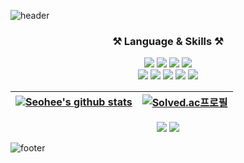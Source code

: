 <!--### Hi there 👋-->

<!--
**seohee-P/seohee-P** is a ✨ _special_ ✨ repository because its `README.md` (this file) appears on your GitHub profile.

Here are some ideas to get you started:

- 🔭 I’m currently working on ...
- 🌱 I’m currently learning ...
- 👯 I’m looking to collaborate on ...
- 🤔 I’m looking for help with ...
- 💬 Ask me about ...
- 📫 How to reach me: ...
- 😄 Pronouns: ...
- ⚡ Fun fact: ...
-->



![header](https://capsule-render.vercel.app/api?type=waving&color=0:30cfd0,100:330867&height=200&text=Welcome%20SeoHee's%20GitHub&fontColor=FFFFFF&fontSize=45&fontAlignY=40)

 <!--
  <h3>👋 Hi! I'm SeoHee 👋</h3>
  My major is <b>Computer Engineering</b>. I'm studying <b>web backend</b>.
 -->
 <h3 align=center>⚒️ Language & Skills ⚒️</h3>
 <p align=center><img src="https://img.shields.io/badge/Python-3776AB?style=flat-square&logo=Python&logoColor=white"/> <img src ="https://img.shields.io/badge/Java-007396.svg?&style=flat-square&logo=OpenJDK&logoColor=white"/> <img src="https://img.shields.io/badge/Django-092E20?style=flat-square&logo=Django"> <img src="https://img.shields.io/badge/Spring-6DB33F?style=flat-square&logo=spring&logoColor=white"> <br><img src="https://img.shields.io/badge/Docker-2496ED?style=flat-square&logo=docker&logoColor=white"> <img src="https://img.shields.io/badge/AWS-232F3E?style=flat-square&logo=amazonaws"> <img src="https://img.shields.io/badge/MySQL-4479A1?style=flat-square&logo=Mysql&logoColor=white"> <img src="https://img.shields.io/badge/MariaDB-003545?style=flat-square&logo=mariadb"> <img src="https://img.shields.io/badge/figma-F24E1E?style=flat-square&logo=figma&logoColor=white"></p>
  

|[![Seohee's github stats](https://github-readme-stats.vercel.app/api?username=seohee-P&theme=vue&rank_icon=github&hide_border=True)](https://github.com/seohee-P) | [![Solved.ac프로필](http://mazassumnida.wtf/api/v2/generate_badge?boj=almostdone)](https://solved.ac/almostdone)|
|:---:|:---:|
<!--지금은 사용안함.[![Top Langs](https://github-readme-stats.vercel.app/api/top-langs/?username=seohee-P)](https://github.com/seohee-P)-->

<p align=center> <a href="https://velog.io/@almostdone"><img src="https://img.shields.io/badge/Velog-20C997?style=flat-square&logo=Velog&&logoColor=white"/></a> <a href="mailto:p03061180@gmail.com"><img src="https://img.shields.io/badge/Gmail-EA4335?style=flat-square&logo=Gmail&logoColor=white"></a></p>


![footer](https://capsule-render.vercel.app/api?type=waving&color=0:330867,100:30cfd0&section=footer)
